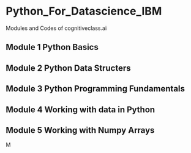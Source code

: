 # Python_For_Datascience_IBM
 Modules and Codes of cognitiveclass.ai
## Module 1 Python Basics

## Module 2 Python Data Structers
## Module 3 Python Programming Fundamentals
## Module 4 Working with data in Python
## Module 5 Working with Numpy Arrays
M
